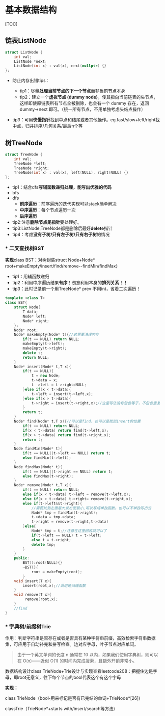 # 基本数据结构

[TOC]

## 链表ListNode

```c++
struct ListNode {
	int val;
	ListNode *next;
	ListNode(int x) : val(x), next(nullptr) {}
};
```

* 防止内存出错tips：

  * tip1：尽量**处理当前节点的下一个节点**而非当前节点本身
  * tip2：建立一个**虚拟节点 (dummy node)**，使其指向当前链表的头节点，这样即使原链表所有节点全被删除，也会有一个 dummy 存在，返回 dummy->next 即可。（统一所有节点，不用单独考虑头结点操作）
  
* tip3：可用**快慢指针**找到中点和结尾或者其他操作。eg.fast/slow+left/right找中点，归并排序/几何关系/最后n个等

  

## 树TreeNode

```c++
struct TreeNode {
	int val;
	TreeNode *left;
	TreeNode *right;
	TreeNode(int x) : val(x), left(NULL), right(NULL) {}
};
```

* tip1：结合dfs**写辅函数递归处理，能写出优雅的代码**
* bfs
* dfs
  * **前序遍历**：前序遍历的迭代实现可以stack简单解决
  * **中序遍历**：每个节点遍历一次
  * **后序遍历**
* tip2:注意**删除节点尾指针**要处理好。
* tip3:ListNode,TreeNode都是删除后最好**delete**指针
* tip4：考虑**没有子树/只有左子树/只有右子树**的情况

### * 二叉查找树BST

**实现**class BST：对树封装struct Node+Node* root+makeEmpty/insert/find/remove--findMin/findMax）

* tip1：用辅函数递归
* tip2：利用中序遍历结果**有序**！勿忘利用本身的**排列关系！！**
* tip3：此时记录前一个用TreeNode* prev 不用int，省着二次遍历！

```c++
template <class T>
class BST{
	struct Node{
		T data;
		Node* left;
		Node* right;
	};
	Node* root;
	Node* makeEmpty(Node* t){//这里要清理内存
		if(t == NULL) return NULL;
        makeEmpty(t->left);
        makeEmpty(t->right);
        delete t;
        return NULL;
	}
    Node* insert(Node* t,T x){
        if(t == NULL){
            t = new Node;
            t->data = x;
            t ->left = t->right=NULL;
        }else if(x < t->data){
            t->left = insert(t->left,x);
        }else if(x > t->data){
            t->right = insert(t->right,x);//这里写法没有包含等于，不包含重复元素
        }
        return t;
    }
    Node* find(Node* t,T x){//可以是find，也可以是找到insert的位置
        if(t == NULL) return NULL;
        if(x < t->data) return find(t->left,x);
        if(x > t->data) return find(t->right,x);
        return t;
    }
    Node findMin(Node* t){
        if(t == NULL||t->left == NULL) return t;
        else findMin(t->left);
    }
    Node findMax(Node* t){
        if(t == NULL||t->right == NULL) return t;
        else findMax(t->right);
    }
    Node* remove(Node* t,T x){
        if(t == NULL) return NULL;
        else if(x < t->data) t->left = remove(t->left,x);
        else if(x > t->data) t->right= remove(t->right,x);
        else if(t->left&&t->right){
            //需要找到左面最大或右面最小,可以写成单独函数，也可以不单独写出去
            Node* tmp = findMin(t->right);
            t->data = tmp->data;
            t->right = remove(t->right,t->data)
        }else{
            Node* tmp = t;//注意在这里回收就可以了
            if(t->left == NULL) t = t->left;
            else t = t->right;
            delete tmp;
        }
    }
    public:
    	BST():root(NULL){}
    	~BST(){
            root = makeEmpty(root);
        }
    void insert(T x){
        insert(root,x);//调用递归辅函数
    }
    void remove(T x){
         remove(root,x);
    }
    //find
}
```



### * 字典树/前缀树Trie

作用：判断字符串是否存在或者是否具有某种字符串前缀，高效检索字符串数据集，可应用于自动补完和拼写检查。边对应字母，叶子节点对应单词。

> 由于一个英文单词的长度 n 通常在 10 以内，如果我们使用字典树，则可以在 O(n)——近似 O(1)
> 的时间内完成搜索，且额外开销非常小。

数据结构设计class TrieNode+Trie设计与实现查看leetcode208：把握住边是字母，即root无意义，往下每个节点的bool代表这个有这个字母

**实现：**

class TrieNode（bool-用来标记是否有已完结的单词+TrieNode*[26])

classTrie（TrieNode*+starts with/insert/search等方法）